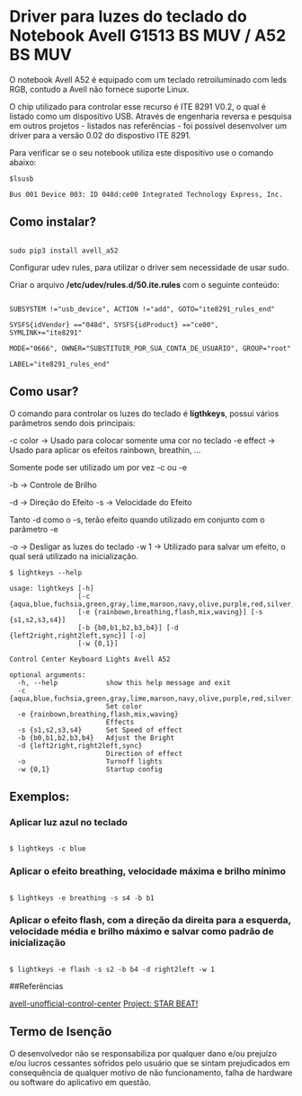 # Driver para luzes do teclado do Notebook Avell G1513 BS MUV / A52 BS MUV

O notebook Avell A52 é equipado com um teclado retroiluminado com leds RGB, contudo a Avell não fornece suporte Linux.

O chip utilizado para controlar esse recurso é ITE 8291 V0.2, o qual é listado como um dispositivo USB. Através de engenharia reversa e pesquisa em outros projetos - listados nas referências - foi possível desenvolver um driver para a versão 0.02 do dispostivo ITE 8291.

Para verificar se o seu notebook utiliza este dispositivo use o comando abaixo:

```console
$lsusb

Bus 001 Device 003: ID 048d:ce00 Integrated Technology Express, Inc.

```


## Como instalar?

```console

sudo pip3 install avell_a52

```
Configurar udev rules, para utilizar o driver sem necessidade de usar sudo.

Criar o arquivo  **/etc/udev/rules.d/50.ite.rules** com o seguinte conteúdo:

```

SUBSYSTEM !="usb_device", ACTION !="add", GOTO="ite8291_rules_end"
  
SYSFS{idVendor} =="048d", SYSFS{idProduct} =="ce00", SYMLINK+="ite8291"

MODE="0666", OWNER="SUBSTITUIR_POR_SUA_CONTA_DE_USUARIO", GROUP="root"

LABEL="ite8291_rules_end"

```

## Como usar?

O comando para controlar os luzes do teclado é **ligthkeys**, possui vários parâmetros sendo dois principais:

-c color -> Usado para colocar somente uma cor no teclado
-e effect -> Usado para aplicar os efeitos rainbown, breathin, ...

Somente pode ser utilizado um por vez -c ou -e 

-b -> Controle de Brilho

-d -> Direção do Efeito
-s -> Velocidade do Efeito

Tanto -d como o -s, terão efeito quando utilizado em conjunto com o parâmetro -e

-o -> Desligar as luzes do teclado
-w 1 -> Utilizado para salvar um efeito, o qual será utilizado na inicialização.

```console
$ lightkeys --help

usage: lightkeys [-h]
                 [-c {aqua,blue,fuchsia,green,gray,lime,maroon,navy,olive,purple,red,silver,teal,white,yellow,orange}]
                 [-e {rainbown,breathing,flash,mix,waving}] [-s {s1,s2,s3,s4}]
                 [-b {b0,b1,b2,b3,b4}] [-d {left2right,right2left,sync}] [-o]
                 [-w {0,1}]

Control Center Keyboard Lights Avell A52

optional arguments:
  -h, --help            show this help message and exit
  -c {aqua,blue,fuchsia,green,gray,lime,maroon,navy,olive,purple,red,silver,teal,white,yellow,orange}
                        Set color
  -e {rainbown,breathing,flash,mix,waving}
                        Effects
  -s {s1,s2,s3,s4}      Set Speed of effect
  -b {b0,b1,b2,b3,b4}   Adjust the Bright
  -d {left2right,right2left,sync}
                        Direction of effect
  -o                    Turnoff lights
  -w {0,1}              Startup config
```

## Exemplos:

### Aplicar luz azul no teclado

```console

$ lightkeys -c blue

```

### Aplicar o efeito breathing, velocidade máxima e brilho mínimo

```console

$ lightkeys -e breathing -s s4 -b b1

```


### Aplicar o efeito flash, com a direção da direita para a esquerda, velocidade média e brilho máximo e salvar como padrão de inicialização

```console

$ lightkeys -e flash -s s2 -b b4 -d right2left -w 1

```

##Referências

[avell-unofficial-control-center](https://github.com/rodgomesc/avell-unofficial-control-center)
[Project: STAR BEAT!](https://github.com/kirainmoe/project-starbeat)

## Termo de Isenção

O desenvolvedor não se responsabiliza por qualquer dano e/ou prejuízo e/ou lucros cessantes sofridos pelo usuário que se sintam prejudicados em consequência de qualquer motivo de não funcionamento, falha de hardware ou software do aplicativo em questão. 
